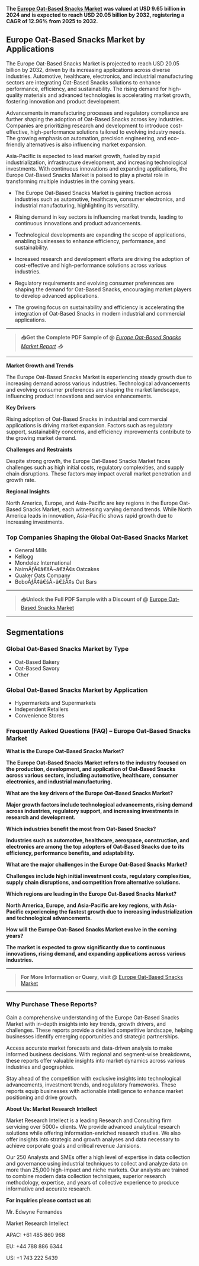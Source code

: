 <p><strong>The <a href="https://www.marketresearchintellect.com/download-sample/?rid=1003948&amp;utm_source=Pulse-April-Europe&amp;utm_medium=852">Europe Oat-Based Snacks Market</a> was valued at USD 9.65 billion in 2024 and is expected to reach USD 20.05 billion by 2032, registering a CAGR of 12.96% from 2025 to 2032.</strong></p><h2>Europe Oat-Based Snacks Market by Applications&nbsp;</h2><p><p>The Europe Oat-Based Snacks Market is projected to reach USD 20.05 billion by 2032, driven by its increasing applications across diverse industries. Automotive, healthcare, electronics, and industrial manufacturing sectors are integrating Oat-Based Snacks solutions to enhance performance, efficiency, and sustainability. The rising demand for high-quality materials and advanced technologies is accelerating market growth, fostering innovation and product development.</p><p>Advancements in manufacturing processes and regulatory compliance are further shaping the adoption of Oat-Based Snacks across key industries. Companies are prioritizing research and development to introduce cost-effective, high-performance solutions tailored to evolving industry needs. The growing emphasis on automation, precision engineering, and eco-friendly alternatives is also influencing market expansion.</p><p>Asia-Pacific is expected to lead market growth, fueled by rapid industrialization, infrastructure development, and increasing technological investments. With continuous innovations and expanding applications, the Europe Oat-Based Snacks Market is poised to play a pivotal role in transforming multiple industries in the coming years.</p></p><ul><li><p>The Europe Oat-Based Snacks Market is gaining traction across industries such as automotive, healthcare, consumer electronics, and industrial manufacturing, highlighting its versatility.</p></li><li><p>Rising demand in key sectors is influencing market trends, leading to continuous innovations and product advancements.</p></li><li><p>Technological developments are expanding the scope of applications, enabling businesses to enhance efficiency, performance, and sustainability.</p></li><li><p>Increased research and development efforts are driving the adoption of cost-effective and high-performance solutions across various industries.</p></li><li><p>Regulatory requirements and evolving consumer preferences are shaping the demand for Oat-Based Snacks, encouraging market players to develop advanced applications.</p></li><li><p>The growing focus on sustainability and efficiency is accelerating the integration of Oat-Based Snacks in modern industrial and commercial applications.</p></li></ul><hr /><blockquote><p><strong><span class="font-[700]">📥Get the Complete PDF Sample of @ </span></strong><em><span class="font-[700]"><a href="https://www.marketresearchintellect.com/download-sample/?rid=1003948&amp;utm_source=Pulse-April-Europe&amp;utm_medium=852" target="_blank" data-tracking-control-name="article-ssr-frontend-pulse_little-text-block" data-tracking-will-navigate="" data-test-link="">Europe Oat-Based Snacks Market Report</a>&nbsp;📥</span></em></p></blockquote><hr /><p class="" data-start="77" data-end="360"><strong data-start="77" data-end="105">Market Growth and Trends</strong></p><p class="" data-start="77" data-end="360">The Europe Oat-Based Snacks Market is experiencing steady growth due to increasing demand across various industries. Technological advancements and evolving consumer preferences are shaping the market landscape, influencing product innovations and service enhancements.</p><p class="" data-start="362" data-end="606"><strong data-start="362" data-end="377">Key Drivers</strong></p><p class="" data-start="362" data-end="606">Rising adoption of Oat-Based Snacks in industrial and commercial applications is driving market expansion. Factors such as regulatory support, sustainability concerns, and efficiency improvements contribute to the growing market demand.</p><p class="" data-start="608" data-end="849"><strong data-start="608" data-end="637">Challenges and Restraints</strong></p><p class="" data-start="608" data-end="849">Despite strong growth, the Europe Oat-Based Snacks Market faces challenges such as high initial costs, regulatory complexities, and supply chain disruptions. These factors may impact overall market penetration and growth rate.</p><p class="" data-start="851" data-end="1095"><strong data-start="851" data-end="872">Regional Insights</strong></p><p class="" data-start="851" data-end="1095">North America, Europe, and Asia-Pacific are key regions in the Europe Oat-Based Snacks Market, each witnessing varying demand trends. While North America leads in innovation, Asia-Pacific shows rapid growth due to increasing investments.</p><p><h3>Top Companies Shaping the Global Oat-Based Snacks Market </h3><ul><li>General Mills</li><li>Kellogg</li><li>Mondelez International</li><li>NairnÃƒÂ¢â€šÂ¬â€žÂ¢s Oatcakes</li><li>Quaker Oats Company</li><li>BoboÃƒÂ¢â€šÂ¬â€žÂ¢s Oat Bars</li></ul></p><hr /><blockquote><p><strong>📥Unlock the Full PDF Sample with a Discount of @</strong> <a href="https://www.marketresearchintellect.com/ask-for-discount/?rid=1003948&amp;utm_source=Pulse-April-Europe&amp;utm_medium=852">Europe Oat-Based Snacks Market</a></p></blockquote><hr /><p><h2>Segmentations</h2><h3>Global Oat-Based Snacks Market by Type</h3><ul><li>Oat-Based Bakery</li><li>Oat-Based Savory</li><li>Other</li></ul><h3>Global Oat-Based Snacks Market by Application</h3><ul><li>Hypermarkets and Supermarkets</li><li>Independent Retailers</li><li>Convenience Stores</li></ul></p><h3><strong>Frequently Asked Questions (FAQ) &ndash; Europe Oat-Based Snacks Market</strong></h3><p><strong>What is the Europe Oat-Based Snacks Market?</strong></p><p><strong>The Europe Oat-Based Snacks Market refers to the industry focused on the production, development, and application of Oat-Based Snacks across various sectors, including automotive, healthcare, consumer electronics, and industrial manufacturing.</strong></p><p><strong>What are the key drivers of the Europe Oat-Based Snacks Market?</strong></p><p><strong>Major growth factors include technological advancements, rising demand across industries, regulatory support, and increasing investments in research and development.</strong></p><p><strong>Which industries benefit the most from Oat-Based Snacks?</strong></p><p><strong>Industries such as automotive, healthcare, aerospace, construction, and electronics are among the top adopters of Oat-Based Snacks due to its efficiency, performance benefits, and adaptability.</strong></p><p><strong>What are the major challenges in the Europe Oat-Based Snacks Market?</strong></p><p><strong>Challenges include high initial investment costs, regulatory complexities, supply chain disruptions, and competition from alternative solutions.</strong></p><p><strong>Which regions are leading in the Europe Oat-Based Snacks Market?</strong></p><p><strong>North America, Europe, and Asia-Pacific are key regions, with Asia-Pacific experiencing the fastest growth due to increasing industrialization and technological advancements.</strong></p><p><strong>How will the Europe Oat-Based Snacks Market evolve in the coming years?</strong></p><p><strong>The market is expected to grow significantly due to continuous innovations, rising demand, and expanding applications across various industries.</strong></p><hr /><blockquote><p><span class="font-[700]"><strong>For More Information or Query, visit&nbsp;@</strong>&nbsp;</span><span class="font-[700]"><a href="https://www.marketresearchintellect.com/product/global-oat-based-snacks-market/?utm_source=Linkedin&utm_medium=852" target="_blank" data-tracking-control-name="article-ssr-frontend-pulse_little-text-block" data-tracking-will-navigate="" data-test-link="">Europe Oat-Based Snacks Market</a></span></p></blockquote><hr /><h3><strong data-start="0" data-end="31">Why Purchase These Reports?</strong></h3><p class="" data-start="35" data-end="297">Gain a comprehensive understanding of the Europe Oat-Based Snacks Market with in-depth insights into key trends, growth drivers, and challenges. These reports provide a detailed competitive landscape, helping businesses identify emerging opportunities and strategic partnerships.</p><p class="" data-start="299" data-end="540">Access accurate market forecasts and data-driven analysis to make informed business decisions. With regional and segment-wise breakdowns, these reports offer valuable insights into market dynamics across various industries and geographies.</p><p class="" data-start="542" data-end="784">Stay ahead of the competition with exclusive insights into technological advancements, investment trends, and regulatory frameworks. These reports equip businesses with actionable intelligence to enhance market positioning and drive growth.</p><p><strong><span class="font-[700]">About Us: Market Research Intellect</span></strong></p><p><span class="">Market Research Intellect is a leading Research and Consulting firm servicing over 5000+ clients. We provide advanced analytical research solutions while offering information-enriched research studies.&nbsp;</span>We also offer insights into strategic and growth analyses and data necessary to achieve corporate goals and critical revenue Janisions.</p><p><span class="">Our 250 Analysts and SMEs offer a high level of expertise in data collection and governance using industrial techniques to collect and analyze data on more than 25,000 high-impact and niche markets. Our analysts are trained to combine modern data collection techniques, superior research methodology, expertise, and years of collective experience to produce informative and accurate research.</span></p><p><strong>For inquiries please contact us at:</strong></p><p>Mr. Edwyne Fernandes</p><p>Market Research Intellect</p><p>APAC: +61 485 860 968</p><p>EU: +44 788 886 6344</p><p>US: +1 743 222 5439</p>